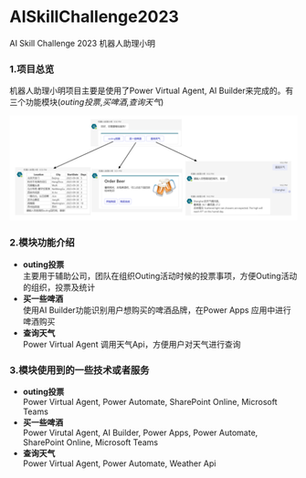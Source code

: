 # AISkillChallenge2023
AI Skill Challenge 2023  机器人助理小明


### 1.项目总览
  机器人助理小明项目主要是使用了Power Virtual Agent, AI Builder来完成的。有三个功能模块(*outing投票*,*买啤酒*,*查询天气*)  
  
  ![系统Overview](https://github.com/BaoqiaoBruce0916/AISkillChallenge2023/blob/main/assets/img/BotOverview.png)

### 2.模块功能介绍
- **outing投票**  
   主要用于辅助公司，团队在组织Outing活动时候的投票事项，方便Outing活动的组织，投票及统计
- **买一些啤酒**  
   使用AI Builder功能识别用户想购买的啤酒品牌，在Power Apps 应用中进行啤酒购买
- **查询天气**     
   Power Virtual Agent 调用天气Api，方便用户对天气进行查询


### 3.模块使用到的一些技术或者服务
- **outing投票**  
   Power Virtual Agent, Power Automate, SharePoint Online, Microsoft Teams
- **买一些啤酒**  
   Power Virutal Agent, AI Builder, Power Apps, Power Automate, SharePoint Online, Microsoft Teams
- **查询天气**  
   Power Virtual Agent, Power Automate, Weather Api		
   


